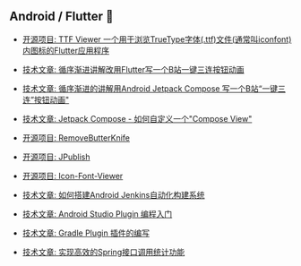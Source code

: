 ## Android / Flutter 🐬

- [开源项目: TTF Viewer 一个用于浏览TrueType字体(.ttf)文件(通常叫iconfont)内图标的Flutter应用程序](https://github.com/Joehaivo/ttf_viewer)

- [技术文章: 循序渐进讲解改用Flutter写一个B站一键三连按钮动画 ](https://juejin.cn/post/7185067737558761532)

- [技术文章: 循序渐进的讲解用Android Jetpack Compose 写一个B站“一键三连”按钮动画" ](https://juejin.cn/post/7183941776191782971)

- [技术文章: Jetpack Compose - 如何自定义一个"Compose View" ](https://juejin.cn/post/7126879728522231845)

- [开源项目: RemoveButterKnife](https://juejin.cn/post/7120540988421963806)

- [开源项目: JPublish](https://juejin.cn/post/7086744279250370568)

- [开源项目: Icon-Font-Viewer](https://juejin.cn/post/7045652105570287647)

- [技术文章: 如何搭建Android Jenkins自动化构建系统](https://juejin.cn/post/7005102089273606152)

- [技术文章: Android Studio Plugin 编程入门](https://juejin.cn/post/6983961251214786591)

- [技术文章: Gradle Plugin 插件的编写](https://juejin.cn/post/6948626628637360135)

- [技术文章: 实现高效的Spring接口调用统计功能](https://juejin.cn/post/6930786049874624520)


<!--
**Joehaivo/Joehaivo** is a ✨ _special_ ✨ repository because its `README.md` (this file) appears on your GitHub profile.

Here are some ideas to get you started:

- 🔭 I’m currently working on ...
- 🌱 I’m currently learning ...
- 👯 I’m looking to collaborate on ...
- 🤔 I’m looking for help with ...
- 💬 Ask me about ...
- 📫 How to reach me: ...
- 😄 Pronouns: ...
- ⚡ Fun fact: ...
-->
